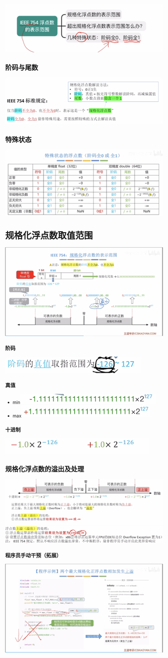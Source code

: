


![输入图片说明](/imgs/2025-08-04/t2nPPqHxtfhcbGnP.png)
## 阶码与尾数
![输入图片说明](/imgs/2025-08-04/b0snaP0ItgVyma56.png)

## 特殊状态
![输入图片说明](/imgs/2025-08-04/iNp4zznGvHLWe9VW.png)

# 规格化浮点数取值范围
![输入图片说明](/imgs/2025-08-04/k2GrdW6eQfSZVNsK.png)
### 阶码
![输入图片说明](/imgs/2025-08-04/q6Lx0GOLodjYjYOu.png)
### 真值
- min![输入图片说明](/imgs/2025-08-04/O9cJmVDnQPztG2e2.png)
- max![输入图片说明](/imgs/2025-08-04/CXdu32Wcg0wD84cB.png)

###  十进制
![输入图片说明](/imgs/2025-08-04/qv0U1m6xX1SWAV93.png)


## 规格化浮点数的溢出及处理
![输入图片说明](/imgs/2025-08-04/ApkHWXrcdiZsTt7Z.png)
![输入图片说明](/imgs/2025-08-04/AHCJeMlza07BRCkz.png)

### 程序员手动干预（拓展）
![输入图片说明](/imgs/2025-08-04/PIhCXOIYpUy3ER1f.png)
<!--stackedit_data:
eyJoaXN0b3J5IjpbLTEzNTA2Nzg0NjRdfQ==
-->